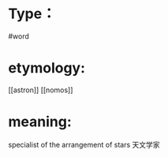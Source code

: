 # Type：
#word 
# etymology: 
[[astron]]
[[nomos]]
# meaning: 
specialist of the arrangement of stars
天文学家